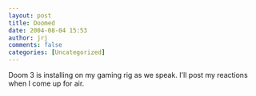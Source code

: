 ```yaml
---
layout: post
title: Doomed
date: 2004-08-04 15:53
author: jrj
comments: false
categories: [Uncategorized]
---
```

Doom 3 is installing on my gaming rig as we speak. I'll post my reactions when I come up for air.
